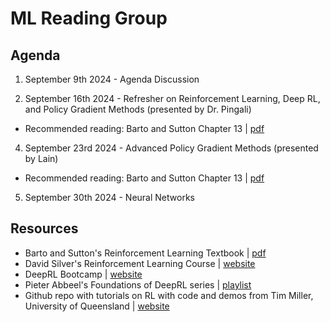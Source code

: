 # ML Reading Group 

## Agenda

1) September 9th 2024 - Agenda Discussion
   
2) September 16th 2024 - Refresher on Reinforcement Learning, Deep RL, and Policy Gradient Methods (presented by Dr. Pingali)

* Recommended reading: Barto and Sutton Chapter 13 | [pdf](https://www.andrew.cmu.edu/course/10-703/textbook/BartoSutton.pdf)
   
4) September 23rd 2024 - Advanced Policy Gradient Methods (presented by Lain)

* Recommended reading: Barto and Sutton Chapter 13 | [pdf](https://www.andrew.cmu.edu/course/10-703/textbook/BartoSutton.pdf)

5) September 30th 2024 - Neural Networks 

## Resources

* Barto and Sutton's Reinforcement Learning Textbook | [pdf](https://www.andrew.cmu.edu/course/10-703/textbook/BartoSutton.pdf)
* David Silver's Reinforcement Learning Course | [website](https://www.davidsilver.uk/teaching/)
* DeepRL Bootcamp | [website](https://sites.google.com/view/deep-rl-bootcamp)
* Pieter Abbeel's Foundations of DeepRL series | [playlist](https://www.youtube.com/watch?v=2GwBez0D20A)
* Github repo with tutorials on RL with code and demos from Tim Miller, University of Queensland | [website](https://gibberblot.github.io/rl-notes/single-agent/value-iteration.html)
